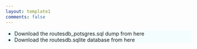 ```yaml
---
layout: template1
comments: false
---
```


<div class="jumbotron" style="background-color: #F4FDFD">
<p style="font-size: 11pt; text-align: justify">
<ul>
<li>Download the routesdb_potsgres.sql dump from here</li>
<li>Download the routesdb.sqlite database from here</li>
</ul>
</p>
</div>
